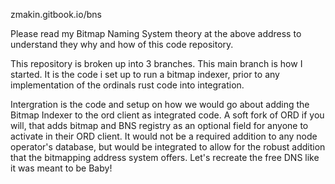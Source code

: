 zmakin.gitbook.io/bns

Please read my Bitmap Naming System theory at the above address to understand they why and how of this code repository.

 This repository is broken up into 3 branches. This main branch is how I started. It is the code i set up to run a bitmap indexer, prior to any implementation of the ordinals rust code into integration. 

 Intergration is the code and setup on how we would go about adding the Bitmap Indexer to the ord client as integrated code. A soft fork of ORD if you will, that adds bitmap and BNS registry as an optional field for anyone to activate in their ORD client. It would not be a required addition to any node operator's database, but would be integrated to allow for the robust addition that the bitmapping address system offers. Let's recreate the free DNS like it was meant to be Baby!

